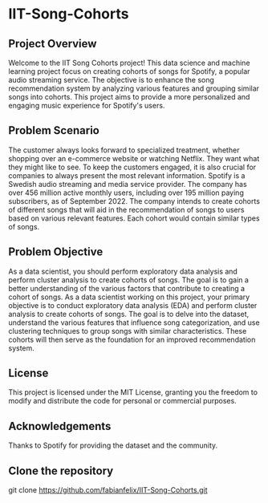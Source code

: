 # IIT-Song-Cohorts

## Project Overview
Welcome to the IIT Song Cohorts project! This data science and machine learning project focus on creating cohorts of songs for Spotify, a popular audio streaming service. The objective is to enhance the song recommendation system by analyzing various features and grouping similar songs into cohorts. This project aims to provide a more personalized and engaging music experience for Spotify's users.

## Problem Scenario
The customer always looks forward to specialized treatment, whether shopping over an e-commerce website or watching Netflix. They want what they might like to see. To keep the customers engaged, it is also crucial for companies to always present the most relevant information. Spotify is a Swedish audio streaming and media service provider. The company has over 456 million active monthly users, including over 195 million paying subscribers, as of September 2022. The company intends to create cohorts of different songs that will aid in the recommendation of songs to users based on various relevant features. Each cohort would contain similar types of songs.

## Problem Objective
As a data scientist, you should perform exploratory data analysis and perform cluster analysis to create cohorts of songs. The goal is to gain a better understanding of the various factors that contribute to creating a cohort of songs.
As a data scientist working on this project, your primary objective is to conduct exploratory data analysis (EDA) and perform cluster analysis to create cohorts of songs. The goal is to delve into the dataset, understand the various features that influence song categorization, and use clustering techniques to group songs with similar characteristics. These cohorts will then serve as the foundation for an improved recommendation system.

## License
This project is licensed under the MIT License, granting you the freedom to modify and distribute the code for personal or commercial purposes.

## Acknowledgements
Thanks to Spotify for providing the dataset and the community.

## Clone the repository
git clone https://github.com/fabianfelix/IIT-Song-Cohorts.git
